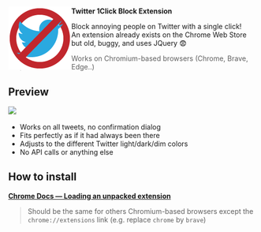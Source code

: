 # 
<img align="left" src="/icons/icon128.png">

**Twitter 1Click Block Extension**

Block annoying people on Twitter with a single click!  
An extension already exists on the Chrome Web Store but old, buggy, and uses JQuery 😨  
> Works on Chromium-based browsers (Chrome, Brave, Edge..)

## Preview
<img src="https://i.imgur.com/Wqj4W0Z.png">

* Works on all tweets, no confirmation dialog
* Fits perfectly as if it had always been there
* Adjusts to the different Twitter light/dark/dim colors
* No API calls or anything else

## How to install
**[Chrome Docs — Loading an unpacked extension](https://developer.chrome.com/docs/extensions/mv3/getstarted/development-basics/#load-unpacked)**  
> Should be the same for others Chromium-based browsers except the `chrome://extensions` link (e.g. replace `chrome` by `brave`)